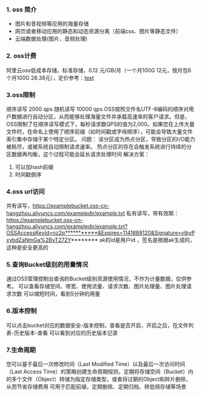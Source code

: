 ### 1. oss 简介
* 图片和音视频等应用的海量存储
* 网页或者移动应用的静态和动态资源分离（前端css、图片等静态文件）
* 云端数据处理(图片、音频处理)
  
### 2. oss计费
阿里云oss低成本存储，标准存储，0.12 元/GB/月（一个月100G 12元，按月包6个月100G 28.38元），定价参考：[text](https://www.aliyun.com/price/product?spm=a2c4g.11186623.0.0.7655a3beyBhnbq#/oss/detail/ossbag)
### 3.oss限制
顺序读写 2000 qps
随机读写 10000 qps
OSS按照文件名UTF-8编码的顺序对用户数据进行自动分区，从而能够处理海量文件并承载高速率的客户请求。但是，OSS限制了在顺序读写模式下，每秒请求数QPS的值为2,000。如果您在上传大量文件时，在命名上使用了顺序前缀（如时间戳或字母顺序），可能会导致大量文件索引集中存储于某个特定分区。
问题：
该分区成为热点分区，导致分区的I/O能力被耗尽，或被系统自动限制请求速率。
热点分区的存在会触发系统进行持续的分区数据再均衡，这个过程可能会延长请求处理时间
解决方案：
1. 可以加hash前缀
2. 时间戳倒序

### 4.oss url访问
共有读写，https://examplebucket.oss-cn-hangzhou.aliyuncs.com/exampledir/example.txt
私有读写，带有效期：https://examplebucket.oss-cn-hangzhou.aliyuncs.com/exampledir/example.txt?OSSAccessKeyId=nz2p***********&Expires=1141889120&Signature=vjbyPxybdZaNmGa%2ByT272Y********
ak的id是用户id ，签名是根据ak生成的，这种是安全更高的
### 5.查询Bucket级别的用量情况
通过OSS管理控制台查询的Bucket级别资源使用情况，不作为计量数据，仅供参考。
可以查看存储空间、带宽、使用流量、请求次数、图片处理量、图片处理请求次数
可以缩短时间，看到5分钟的用量
### 6.版本控制
可以点击bucket对应的数据安全-版本控制，查看是否开启，开启之后，在文件列表-历史版本-查看 可以看到对应的历史版本记录
### 7.生命周期
您可以基于最后一次修改时间（Last Modified Time）以及最后一次访问时间（Last Access Time）的策略创建生命周期规则，定期将存储空间（Bucket）内的多个文件（Object）转储为指定存储类型，或者将过期的Object和碎片删除，从而节省存储费用
可用于匹配前缀，定期删除、定期归档、转低频存储等场景
